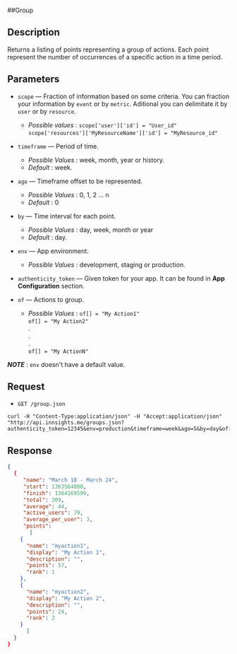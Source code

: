 ##Group

Description
-----------
Returns a listing of points representing a group of actions. Each point represent the number of occurrences of a specific action in a time period.

Parameters
-----------
*  `scope` — Fraction of information based on some criteria. You can fraction your information by `event` or by `metric`. Aditional you can delimitate it by `user` or by `resource`.
    - _Possible values_ : 
	`scope['user']['id'] = "User_id"`  
	`scope['resources']['MyResourceName']['id'] = "MyResource_id"`  

*  `timeframe` — Period of time.
    - _Possible Values_ : week, month, year or history.
    - _Default_ : week.  

*  `ago` — Timeframe offset to be represented. 
    - _Possible Values_ : 0, 1, 2 ... n
    - _Default_ : 0  

*  `by` — Time interval for each point.
    - _Possible Values_ : day, week, month or year
    - _Default_ : day.  

*  `env` — App environment.
    - _Possible Values_ : development, staging or production.  

*  `authenticity_token` — Given token for your app. It can be found in **App Configuration** section.

*  `of` — Actions to group.
    - _Possible Values_ :
	`of[] = "My Action1"`  
	`of[] = "My Action2"`  
		.  
		.  
		.  
	`of[] = "My ActionN"`
 

***NOTE*** : `env` doesn't have a default value.

Request
-------
*  `GET /group.json`

```
curl -H "Content-Type:application/json" -H "Accept:application/json"
"http://api.innsights.me/groups.json?authenticity_token=12345&env=production&timeframe=week&ago=5&by=day&of[]=myaction1&of[]=myaction2"
```

Response
---------

``` json  
{  
  {
     "name": "March 18 - March 24",
     "start": 1363564800,
     "finish": 1364169599,
     "total": 309,
     "average": 44,
     "active_users": 79,
     "average_per_user": 3,
     "points": 
       [
	{
	  "name": "myaction1",
	  "display": "My Action 1",
	  "description": "",
	  "points": 57,
	  "rank": 1
	},
	{
	  "name": "myaction2",
	  "display": "My Action 2",
	  "description": "",
	  "points": 24,
	  "rank": 2
	}
      ]
  }
}
```